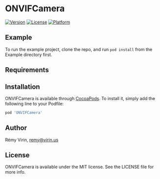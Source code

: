 # ONVIFCamera

[![Version](https://img.shields.io/cocoapods/v/ONVIFCamera.svg?style=flat)](http://cocoapods.org/pods/ONVIFCamera)
[![License](https://img.shields.io/cocoapods/l/ONVIFCamera.svg?style=flat)](http://cocoapods.org/pods/ONVIFCamera)
[![Platform](https://img.shields.io/cocoapods/p/ONVIFCamera.svg?style=flat)](http://cocoapods.org/pods/ONVIFCamera)

## Example

To run the example project, clone the repo, and run `pod install` from the Example directory first.

## Requirements

## Installation

ONVIFCamera is available through [CocoaPods](http://cocoapods.org). To install
it, simply add the following line to your Podfile:

```ruby
pod 'ONVIFCamera'
```

## Author

Rémy Virin, remy@virin.us

## License

ONVIFCamera is available under the MIT license. See the LICENSE file for more info.
